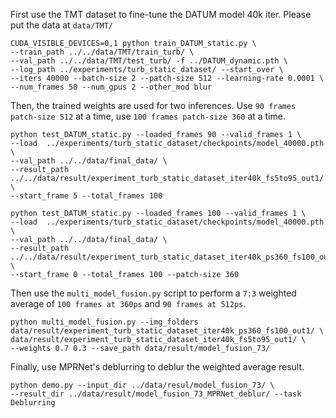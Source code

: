 First use the TMT dataset to fine-tune the DATUM model 40k iter. Please put the data at `data/TMT/`
```
CUDA_VISIBLE_DEVICES=0,1 python train_DATUM_static.py \
--train_path ../../data/TMT/train_turb/ \
--val_path ../../data/TMT/test_turb/ -f ../DATUM_dynamic.pth \
--log_path ../experiments/turb_static_dataset/ --start_over \
--iters 40000 --batch-size 2 --patch-size 512 --learning-rate 0.0001 \
--num_frames 50 --num_gpus 2 --other_mod blur
```

Then, the trained weights are used for two inferences. Use `90 frames patch-size 512` at a time, use `100 frames patch-size 360` at a time.
```
python test_DATUM_static.py --loaded_frames 90 --valid_frames 1 \
--load  ../experiments/turb_static_dataset/checkpoints/model_40000.pth \
--val_path ../../data/final_data/ \
--result_path ../../data/result/experiment_turb_static_dataset_iter40k_fs5to95_out1/ \
--start_frame 5 --total_frames 100

python test_DATUM_static.py --loaded_frames 100 --valid_frames 1 \
--load  ../experiments/turb_static_dataset/checkpoints/model_40000.pth \
--val_path ../../data/final_data/ \
--result_path ../../data/result/experiment_turb_static_dataset_iter40k_ps360_fs100_out1/ \
--start_frame 0 --total_frames 100 --patch-size 360
```

Then use the `multi_model_fusion.py` script to perform a `7:3` weighted average of `100 frames at 360ps` and `90 frames at 512ps`.
```
python multi_model_fusion.py --img_folders data/result/experiment_turb_static_dataset_iter40k_ps360_fs100_out1/ \
data/result/experiment_turb_static_dataset_iter40k_fs5to95_out1/ \
--weights 0.7 0.3 --save_path data/result/model_fusion_73/
```

Finally, use MPRNet's deblurring to deblur the weighted average result.
```
python demo.py --input_dir ../data/resul/model_fusion_73/ \
--result_dir ../data/result/model_fusion_73_MPRNet_deblur/ --task Deblurring
```

